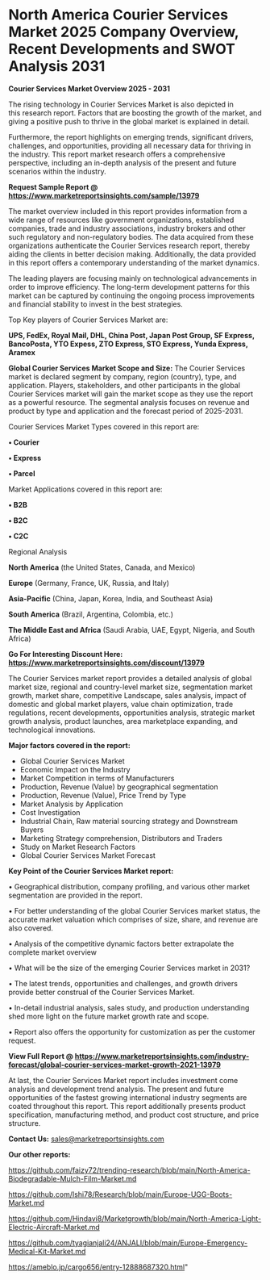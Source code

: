 # North America Courier Services Market 2025 Company Overview, Recent Developments and SWOT Analysis 2031

<Strong> Courier Services Market Overview 2025 - 2031</strong>

The rising technology in Courier Services Market is also depicted in this research report. Factors that are boosting the growth of the market, and giving a positive push to thrive in the global market is explained in detail.

Furthermore, the report highlights on emerging trends, significant drivers, challenges, and opportunities, providing all necessary data for thriving in the industry. This report market research offers a comprehensive perspective, including an in-depth analysis of the present and future scenarios within the industry.

<strong>Request Sample Report @ <a href=https://www.marketreportsinsights.com/sample/13979>https://www.marketreportsinsights.com/sample/13979</a></strong>

The market overview included in this report provides information from a wide range of resources like government organizations, established companies, trade and industry associations, industry brokers and other such regulatory and non-regulatory bodies. The data acquired from these organizations authenticate the Courier Services research report, thereby aiding the clients in better decision making. Additionally, the data provided in this report offers a contemporary understanding of the market dynamics.

The leading players are focusing mainly on technological advancements in order to improve efficiency. The long-term development patterns for this market can be captured by continuing the ongoing process improvements and financial stability to invest in the best strategies.

Top Key players of Courier Services Market are:

<strong>UPS, FedEx, Royal Mail, DHL, China Post, Japan Post Group, SF Express, BancoPosta, YTO Expess, ZTO Express, STO Express, Yunda Express, Aramex</strong>

<strong><b>Global Courier Services Market Scope and Size:</b></strong>
The Courier Services market is declared segment by company, region (country), type, and application. Players, stakeholders, and other participants in the global Courier Services market will gain the market scope as they use the report as a powerful resource. The segmental analysis focuses on revenue and product by type and application and the forecast period of 2025-2031.

Courier Services Market Types covered in this report are:

<strong>• Courier

• Express

• Parcel</strong>

Market Applications covered in this report are:

<strong>• B2B

• B2C

• C2C</strong> 

Regional Analysis

<strong>North America</strong> (the United States, Canada, and Mexico)

<strong>Europe</strong> (Germany, France, UK, Russia, and Italy)

<strong>Asia-Pacific</strong> (China, Japan, Korea, India, and Southeast Asia)

<strong>South America</strong> (Brazil, Argentina, Colombia, etc.)

<strong>The Middle East and Africa</strong> (Saudi Arabia, UAE, Egypt, Nigeria, and South Africa)

<strong>Go For Interesting Discount Here: <a href=https://www.marketreportsinsights.com/discount/13979>https://www.marketreportsinsights.com/discount/13979</a></strong>

The Courier Services market report provides a detailed analysis of global market size, regional and country-level market size, segmentation market growth, market share, competitive Landscape, sales analysis, impact of domestic and global market players, value chain optimization, trade regulations, recent developments, opportunities analysis, strategic market growth analysis, product launches, area marketplace expanding, and technological innovations.

<strong><b>Major factors covered in the report:</b></strong>
<ul>
  <li>Global Courier Services Market </li>
  <li>Economic Impact on the Industry</li>
  <li>Market Competition in terms of Manufacturers</li>
  <li>Production, Revenue (Value) by geographical segmentation</li>
  <li>Production, Revenue (Value), Price Trend by Type</li>
  <li>Market Analysis by Application</li>
  <li>Cost Investigation</li>
  <li>Industrial Chain, Raw material sourcing strategy and Downstream Buyers</li>
  <li>Marketing Strategy comprehension, Distributors and Traders</li>
  <li>Study on Market Research Factors</li>
  <li>Global Courier Services Market Forecast</li>
</ul>

<strong><b>Key Point of the Courier Services Market report:</b></strong>

• Geographical distribution, company profiling, and various other market segmentation are provided in the report.

• For better understanding of the global Courier Services market status, the accurate market valuation which comprises of size, share, and revenue are also covered.

• Analysis of the competitive dynamic factors better extrapolate the complete market overview

• What will be the size of the emerging Courier Services market in 2031?

• The latest trends, opportunities and challenges, and growth drivers provide better construal of the Courier Services Market.

• In-detail industrial analysis, sales study, and production understanding shed more light on the future market growth rate and scope.

• Report also offers the opportunity for customization as per the customer request.

<strong><b>View Full Report @ <a href=https://www.marketreportsinsights.com/industry-forecast/global-courier-services-market-growth-2021-13979>https://www.marketreportsinsights.com/industry-forecast/global-courier-services-market-growth-2021-13979</a></b></strong>


At last, the Courier Services Market report includes investment come analysis and development trend analysis. The present and future opportunities of the fastest growing international industry segments are coated throughout this report. This report additionally presents product specification, manufacturing method, and product cost structure, and price structure.

<strong>Contact Us:</strong>
sales@marketreportsinsights.com

<strong>Our other reports:</strong>

<a href=https://github.com/faizy72/trending-research/blob/main/North-America-Biodegradable-Mulch-Film-Market.md>https://github.com/faizy72/trending-research/blob/main/North-America-Biodegradable-Mulch-Film-Market.md</a>

<a href=https://github.com/Ishi78/Research/blob/main/Europe-UGG-Boots-Market.md>https://github.com/Ishi78/Research/blob/main/Europe-UGG-Boots-Market.md</a>

<a href=https://github.com/Hindavi8/Marketgrowth/blob/main/North-America-Light-Electric-Aircraft-Market.md>https://github.com/Hindavi8/Marketgrowth/blob/main/North-America-Light-Electric-Aircraft-Market.md</a>

<a href=https://github.com/tyagianjali24/ANJALI/blob/main/Europe-Emergency-Medical-Kit-Market.md>https://github.com/tyagianjali24/ANJALI/blob/main/Europe-Emergency-Medical-Kit-Market.md</a>

<a href=https://ameblo.jp/cargo656/entry-12888687320.html>https://ameblo.jp/cargo656/entry-12888687320.html</a>"

